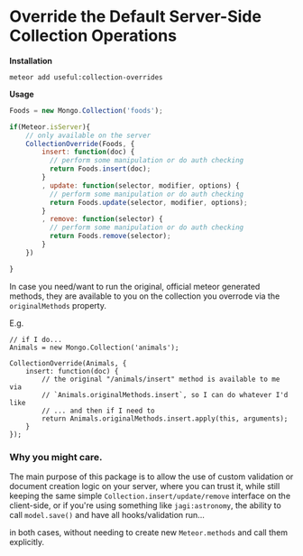 # Override the Default Server-Side Collection Operations

__Installation__ 

`meteor add useful:collection-overrides`

__Usage__

```js
Foods = new Mongo.Collection('foods');

if(Meteor.isServer){
	// only available on the server
	CollectionOverride(Foods, {
		insert: function(doc) {
		  // perform some manipulation or do auth checking
		  return Foods.insert(doc);
		}
		, update: function(selector, modifier, options) {
		  // perform some manipulation or do auth checking
		  return Foods.update(selector, modifier, options);
		}
		, remove: function(selector) {
		  // perform some manipulation or do auth checking
		  return Foods.remove(selector);
		}
	})

}
```

In case you need/want to run the original, official meteor generated methods, they
are available to you on the collection you overrode via the `originalMethods` property.

E.g.

```
// if I do...
Animals = new Mongo.Collection('animals');

CollectionOverride(Animals, {
	insert: function(doc) {
		// the original "/animals/insert" method is available to me via
		// `Animals.originalMethods.insert`, so I can do whatever I'd like
		// ... and then if I need to
		return Animals.originalMethods.insert.apply(this, arguments);
	}
});

```

### Why you might care.

The main purpose of this package is to allow the use of custom validation
or document creation logic on your server, where you can trust it,
while still keeping the same simple `Collection.insert/update/remove` interface
on the client-side, or if you're using something like `jagi:astronomy`, the ability 
to call `model.save()` and have all hooks/validation run...

in both cases, without needing to create new `Meteor.methods` and call them explicitly.